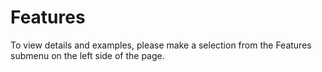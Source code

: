 # Features

To view details and examples, please make a selection from the Features submenu on the left side of the page.
